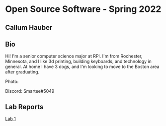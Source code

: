 # Open Source Software - Spring 2022
## Callum Hauber

## Bio

Hi! I'm a senior computer science major at RPI. I'm from Rochester, Minnesota, and I like 3d printing, building keyboards, and technology in general. At home I have 3 dogs, and I'm looking to move to the Boston area after graduating.

Photo:

Discord: Smartee#5049

## Lab Reports
[Lab 1](labs/lab-01/report.md)